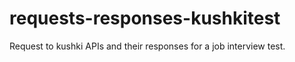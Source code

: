 # requests-responses-kushkitest

Request to kushki APIs and their responses for a job interview test.
